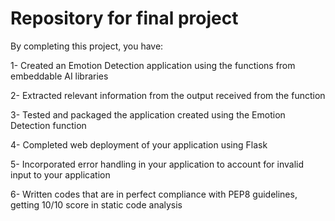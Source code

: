 # Repository for final project

By completing this project, you have:

1- Created an Emotion Detection application using the functions from embeddable AI libraries

2- Extracted relevant information from the output received from the function

3- Tested and packaged the application created using the Emotion Detection function

4- Completed web deployment of your application using Flask

5- Incorporated error handling in your application to account for invalid input to your application

6- Written codes that are in perfect compliance with PEP8 guidelines, getting 10/10 score in static code analysis
